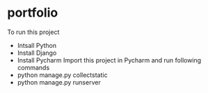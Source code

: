 # portfolio
To run this project
-  Intsall Python
-  Install Django
-  Install Pycharm
Import this project in Pycharm and run following commands  
-  python manage.py collectstatic
-  python manage.py runserver
  
